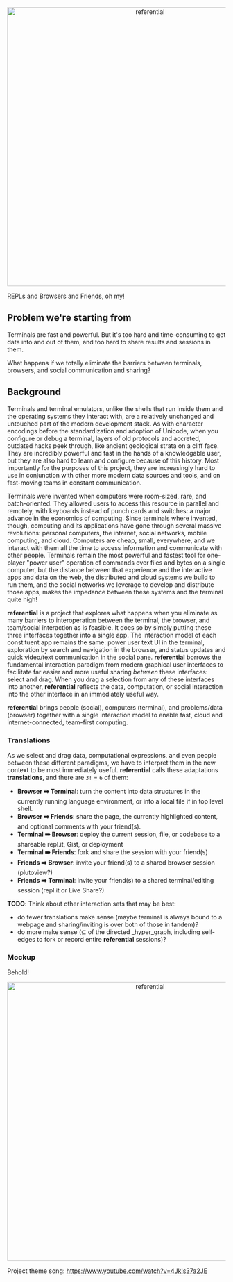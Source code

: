 <div style="text-align:center"><img width="643" alt="referential" src="https://user-images.githubusercontent.com/4453806/89699745-901f2e00-d8ee-11ea-94f3-a70f79825923.png"></div>

REPLs and Browsers and Friends, oh my!

## Problem we're starting from

Terminals are fast and powerful. But it's too hard and time-consuming to get data into and out of them, and too hard to share results and sessions in them.

What happens if we totally eliminate the barriers between terminals, browsers, and social communication and sharing?

## Background

Terminals and terminal emulators, unlike the shells that run inside them and the operating systems they interact with, are a relatively unchanged and untouched part of the modern development stack. As with character encodings before the standardization and adoption of Unicode, when you configure or debug a terminal, layers of old protocols and accreted, outdated hacks peek through, like ancient geological strata on a cliff face. They are incredibly powerful and fast in the hands of a knowledgable user, but they are also hard to learn and configure because of this history. Most importantly for the purposes of this project, they are increasingly hard to use in conjunction with other more modern data sources and tools, and on fast-moving teams in constant communication.

Terminals were invented when computers were room-sized, rare, and batch-oriented. They allowed users to access this resource in parallel and remotely, with keyboards instead of punch cards and switches: a major advance in the economics of computing. Since terminals where invented, though, computing and its applications have gone through several massive revolutions: personal computers, the internet, social networks, mobile computing, and cloud. Computers are cheap, small, everywhere, and we interact with them all the time to access information and communicate with other people. Terminals remain the most powerful and fastest tool for one-player "power user" operation of commands over files and bytes on a single computer, but the distance between that experience and the interactive apps and data on the web, the distributed and cloud systems we build to run them, and the social networks we leverage to develop and distribute those apps, makes the impedance between these systems and the terminal quite high!

**referential** is a project that explores what happens when you eliminate as many barriers to interoperation between the terminal, the browser, and team/social interaction as is feasible. It does so by simply putting these three interfaces together into a single app. The interaction model of each constituent app remains the same: power user text UI in the terminal, exploration by search and navigation in the browser, and status updates and quick video/text communication in the social pane. **referential** borrows the fundamental interaction paradigm from modern graphical user interfaces to facilitate far easier and more useful sharing _between_ these interfaces: select and drag. When you drag a selection from any of these interfaces into another, **referential** reflects the data, computation, or social interaction into the other interface in an immediately useful way.

**referential** brings people (social), computers (terminal), and problems/data (browser) together with a single interaction model to enable fast, cloud and internet-connected, team-first computing.

### Translations

As we select and drag data, computational expressions, and even people between these different paradigms, we have to interpret them in the new context to be most immediately useful. **referential** calls these adaptations **translations**, and there are `3!` = `6` of them:

- **Browser ➡️ Terminal**: turn the content into data structures in the currently running language environment, or into a local file if in top level shell.
- **Browser ➡️ Friends**: share the page, the currently highlighted content, and optional comments with your friend(s).
- **Terminal ➡️ Browser**: deploy the current session, file, or codebase to a shareable repl.it, Gist, or deployment
- **Terminal ➡️ Friends**: fork and share the session with your friend(s)
- **Friends ➡️ Browser**: invite your friend(s) to a shared browser session (plutoview?)
- **Friends ➡️ Terminal**: invite your friend(s) to a shared terminal/editing session (repl.it or Live Share?)

**TODO**: Think about other interaction sets that may be best:
- do fewer translations make sense (maybe terminal is always bound to a webpage and sharing/inviting is over both of those in tandem)?
- do more make sense (⊆ of the directed _hyper_graph, including self-edges to fork or record entire **referential** sessions)?

### Mockup

Behold!

<div style="text-align:center"><img width="643" alt="referential" src="https://user-images.githubusercontent.com/4453806/89699787-eb512080-d8ee-11ea-9e1b-ac07f9e8be51.png"></div>

Project theme song: https://www.youtube.com/watch?v=4JkIs37a2JE
